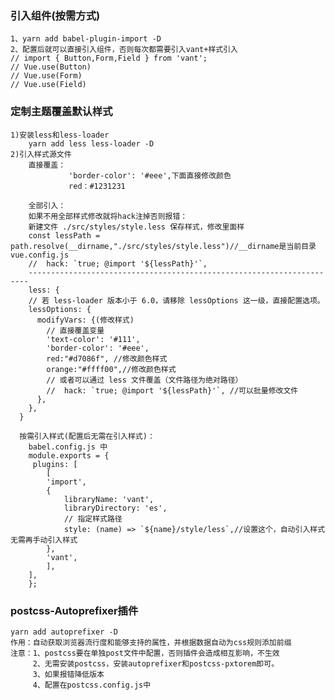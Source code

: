 ### 引入组件(按需方式)
    1、yarn add babel-plugin-import -D
    2、配置后就可以直接引入组件，否则每次都需要引入vant+样式引入
    // import { Button,Form,Field } from 'vant';
    // Vue.use(Button)
    // Vue.use(Form)
    // Vue.use(Field)

### 定制主题覆盖默认样式
    1)安装less和less-loader
        yarn add less less-loader -D
    2)引入样式源文件     
        直接覆盖：
                 'border-color': '#eee',下面直接修改颜色
                 red：#1231231

        全部引入：
        如果不用全部样式修改就将hack注掉否则报错：
        新建文件 ./src/styles/style.less 保存样式，修改里面样
        const lessPath = path.resolve(__dirname,"./src/styles/style.less")//__dirname是当前目录vue.config.js
        //  hack: `true; @import '${lessPath}'`,
        ----------------------------------------------------------------------
        less: {
        // 若 less-loader 版本小于 6.0，请移除 lessOptions 这一级，直接配置选项。
        lessOptions: {
          modifyVars: {(修改样式)
            // 直接覆盖变量
            'text-color': '#111',
            'border-color': '#eee',
            red:"#d7086f", //修改颜色样式
            orange:"#ffff00",//修改颜色样式
            // 或者可以通过 less 文件覆盖（文件路径为绝对路径）
            //  hack: `true; @import '${lessPath}'`, //可以批量修改文件
          },
        },
      }

      按需引入样式(配置后无需在引入样式)：
        babel.config.js 中
        module.exports = {
         plugins: [
            [
            'import',
            {
                libraryName: 'vant',
                libraryDirectory: 'es',
                // 指定样式路径
                style: (name) => `${name}/style/less`,//设置这个，自动引入样式无需再手动引入样式
            },
            'vant',
            ],
        ],
        };

### postcss-Autoprefixer插件
    yarn add autoprefixer -D 
    作用：自动获取浏览器流行度和能够支持的属性，并根据数据自动为css规则添加前缀
    注意：1、postcss要在单独post文件中配置，否则插件会造成相互影响，不生效
         2、无需安装postcss，安装autoprefixer和postcss-pxtorem即可。
         3、如果报错降低版本
         4、配置在postcss.config.js中